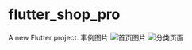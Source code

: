# flutter_shop_pro

A new Flutter project.
事例图片
![首页图片](https://github.com/sunchao0427/flutter_shop_pro/blob/master/res/main.png)
![分类页面](https://github.com/sunchao0427/flutter_shop_pro/blob/master/res/category.png )




<!--## Getting Started-->
<!---->
<!--This project is a starting point for a Flutter application.-->
<!---->
<!--A few resources to get you started if this is your first Flutter project:-->
<!---->
<!--- [Lab: Write your first Flutter app](https://flutter.io/docs/get-started/codelab)-->
<!--- [Cookbook: Useful Flutter samples](https://flutter.io/docs/cookbook)-->
<!---->
<!--For help getting started with Flutter, view our -->
<!--[online documentation](https://flutter.io/docs), which offers tutorials, -->
<!--samples, guidance on mobile development, and a full API reference.-->
